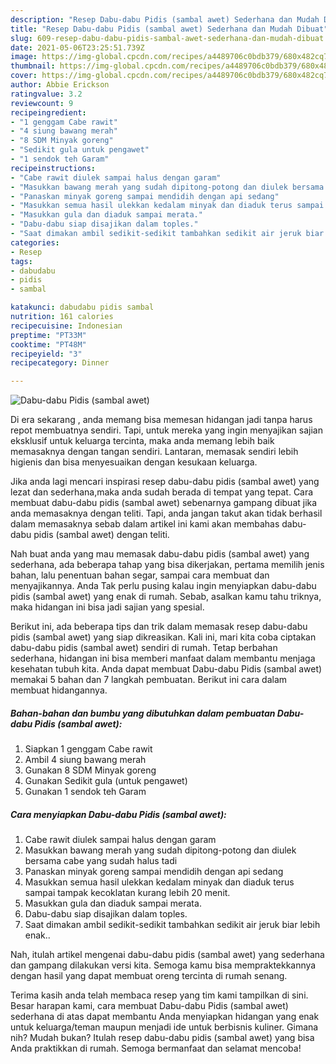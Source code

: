 ```yaml
---
description: "Resep Dabu-dabu Pidis (sambal awet) Sederhana dan Mudah Dibuat"
title: "Resep Dabu-dabu Pidis (sambal awet) Sederhana dan Mudah Dibuat"
slug: 609-resep-dabu-dabu-pidis-sambal-awet-sederhana-dan-mudah-dibuat
date: 2021-05-06T23:25:51.739Z
image: https://img-global.cpcdn.com/recipes/a4489706c0bdb379/680x482cq70/dabu-dabu-pidis-sambal-awet-foto-resep-utama.jpg
thumbnail: https://img-global.cpcdn.com/recipes/a4489706c0bdb379/680x482cq70/dabu-dabu-pidis-sambal-awet-foto-resep-utama.jpg
cover: https://img-global.cpcdn.com/recipes/a4489706c0bdb379/680x482cq70/dabu-dabu-pidis-sambal-awet-foto-resep-utama.jpg
author: Abbie Erickson
ratingvalue: 3.2
reviewcount: 9
recipeingredient:
- "1 genggam Cabe rawit"
- "4 siung bawang merah"
- "8 SDM Minyak goreng"
- "Sedikit gula untuk pengawet"
- "1 sendok teh Garam"
recipeinstructions:
- "Cabe rawit diulek sampai halus dengan garam"
- "Masukkan bawang merah yang sudah dipitong-potong dan diulek bersama cabe yang sudah halus tadi"
- "Panaskan minyak goreng sampai mendidih dengan api sedang"
- "Masukkan semua hasil ulekkan kedalam minyak dan diaduk terus sampai tampak kecoklatan kurang lebih 20 menit."
- "Masukkan gula dan diaduk sampai merata."
- "Dabu-dabu siap disajikan dalam toples."
- "Saat dimakan ambil sedikit-sedikit tambahkan sedikit air jeruk biar lebih enak.."
categories:
- Resep
tags:
- dabudabu
- pidis
- sambal

katakunci: dabudabu pidis sambal 
nutrition: 161 calories
recipecuisine: Indonesian
preptime: "PT33M"
cooktime: "PT48M"
recipeyield: "3"
recipecategory: Dinner

---
```



![Dabu-dabu Pidis (sambal awet)](https://img-global.cpcdn.com/recipes/a4489706c0bdb379/680x482cq70/dabu-dabu-pidis-sambal-awet-foto-resep-utama.jpg)

Di era  sekarang , anda memang bisa memesan hidangan jadi tanpa harus repot membuatnya sendiri. Tapi, untuk mereka yang ingin menyajikan sajian eksklusif untuk keluarga tercinta, maka anda memang lebih baik memasaknya dengan tangan sendiri. Lantaran, memasak sendiri lebih higienis dan bisa menyesuaikan dengan kesukaan keluarga.

Jika anda lagi mencari inspirasi resep dabu-dabu pidis (sambal awet) yang lezat dan sederhana,maka anda sudah berada di tempat yang tepat. Cara membuat dabu-dabu pidis (sambal awet)  sebenarnya gampang dibuat jika anda memasaknya dengan teliti. Tapi, anda jangan takut akan tidak berhasil dalam memasaknya 
sebab dalam artikel ini kami akan membahas dabu-dabu pidis (sambal awet) dengan teliti.  



Nah buat anda yang mau memasak dabu-dabu pidis (sambal awet) yang sederhana, ada beberapa tahap yang bisa dikerjakan, pertama memilih jenis bahan, lalu penentuan bahan segar, sampai cara membuat dan menyajikannya. Anda Tak perlu pusing kalau ingin menyiapkan dabu-dabu pidis (sambal awet) yang enak di rumah. Sebab, asalkan kamu  tahu triknya, maka hidangan ini bisa jadi sajian yang spesial.

Berikut ini, ada beberapa tips dan trik dalam memasak resep dabu-dabu pidis (sambal awet) yang siap dikreasikan. Kali ini, mari kita coba ciptakan dabu-dabu pidis (sambal awet) sendiri di rumah. Tetap berbahan sederhana, hidangan ini bisa memberi manfaat dalam membantu menjaga kesehatan tubuh kita. Anda dapat membuat Dabu-dabu Pidis (sambal awet) memakai 5 bahan dan 7 langkah pembuatan. Berikut ini cara dalam membuat hidangannya.

<!--inarticleads1-->

##### Bahan-bahan dan bumbu yang dibutuhkan dalam pembuatan Dabu-dabu Pidis (sambal awet):

1. Siapkan 1 genggam Cabe rawit
1. Ambil 4 siung bawang merah
1. Gunakan 8 SDM Minyak goreng
1. Gunakan Sedikit gula (untuk pengawet)
1. Gunakan 1 sendok teh Garam




<!--inarticleads2-->

##### Cara menyiapkan Dabu-dabu Pidis (sambal awet):

1. Cabe rawit diulek sampai halus dengan garam
1. Masukkan bawang merah yang sudah dipitong-potong dan diulek bersama cabe yang sudah halus tadi
1. Panaskan minyak goreng sampai mendidih dengan api sedang
1. Masukkan semua hasil ulekkan kedalam minyak dan diaduk terus sampai tampak kecoklatan kurang lebih 20 menit.
1. Masukkan gula dan diaduk sampai merata.
1. Dabu-dabu siap disajikan dalam toples.
1. Saat dimakan ambil sedikit-sedikit tambahkan sedikit air jeruk biar lebih enak..




Nah, itulah artikel mengenai  dabu-dabu pidis (sambal awet)  yang sederhana dan gampang dilakukan versi kita. Semoga kamu bisa mempraktekkannya dengan hasil yang dapat membuat oreng tercinta di rumah senang. 

Terima kasih anda telah membaca resep yang tim kami tampilkan di sini. Besar harapan kami, cara membuat  Dabu-dabu Pidis (sambal awet) sederhana di atas dapat membantu Anda menyiapkan hidangan yang enak untuk keluarga/teman maupun menjadi ide untuk berbisnis kuliner. Gimana nih? Mudah bukan? Itulah resep dabu-dabu pidis (sambal awet) yang bisa Anda praktikkan di rumah. Semoga bermanfaat dan selamat mencoba!

